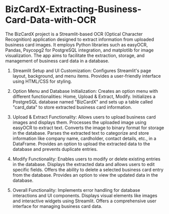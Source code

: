 # BizCardX-Extracting-Business-Card-Data-with-OCR
The BizCardX project is a Streamlit-based OCR (Optical Character Recognition) application designed to extract information from uploaded business card images. It employs Python libraries such as easyOCR, Pandas, Psycopg2 for PostgreSQL integration, and matplotlib for image visualization.
The app aims to facilitate the extraction, storage, and management of business card data in a database.

1. Streamlit Setup and UI Customization:
Configures Streamlit's page layout, background, and menu items.
Provides a user-friendly interface using HTML/CSS for styling.

2. Option Menu and Database Initialization:
Creates an option menu with different functionalities: Home, Upload & Extract, Modify.
Initializes a PostgreSQL database named "BizCardX" and sets up a table called "card_data" to store extracted business card information.

3. Upload & Extract Functionality:
Allows users to upload business card images and displays them.
Processes the uploaded image using easyOCR to extract text.
Converts the image to binary format for storage in the database.
Parses the extracted text to categorize and store information like company name, cardholder, contact details, etc., in a DataFrame.
Provides an option to upload the extracted data to the database and prevents duplicate entries.

4. Modify Functionality:
Enables users to modify or delete existing entries in the database.
Displays the extracted data and allows users to edit specific fields.
Offers the ability to delete a selected business card entry from the database.
Provides an option to view the updated data in the database.

5. Overall Functionality:
Implements error handling for database interactions and UI components.
Displays visual elements like images and interactive widgets using Streamlit.
Offers a comprehensive user interface for managing business card data.
